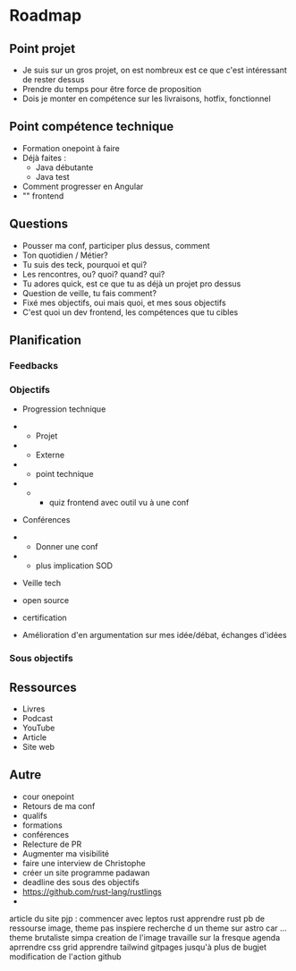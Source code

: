 # Roadmap

## Point projet

- Je suis sur un gros projet, on est nombreux est ce que c'est intéressant de rester dessus
- Prendre du temps pour être force de proposition
- Dois je monter en compétence sur les livraisons, hotfix, fonctionnel

## Point compétence technique

- Formation onepoint à faire
- Déjà faites :
  - Java débutante
  - Java test
- Comment progresser en Angular
- "" frontend

## Questions

- Pousser ma conf, participer plus dessus, comment
- Ton quotidien / Métier?
- Tu suis des teck, pourquoi et qui?
- Les rencontres, ou? quoi? quand? qui?
- Tu adores quick, est ce que tu as déjà un projet pro dessus
- Question de veille, tu fais comment?
- Fixé mes objectifs, oui mais quoi, et mes sous objectifs
- C'est quoi un dev frontend, les compétences que tu cibles

## Planification

### Feedbacks

### Objectifs

- Progression technique
- - Projet
- - Externe
- - point technique
- - - quiz frontend avec outil vu à une conf

- Conférences
- - Donner une conf
- - plus implication SOD

- Veille tech

- open source

- certification

- Amélioration d'en argumentation sur mes idée/débat, échanges d'idées

### Sous objectifs

## Ressources

- Livres
- Podcast
- YouTube
- Article
- Site web

## Autre

- cour onepoint
- Retours de ma conf
- qualifs
- formations
- conférences
- Relecture de PR
- Augmenter ma visibilité
- faire une interview de Christophe
- créer un site programme padawan
- deadline des sous des objectifs
- <https://github.com/rust-lang/rustlings>
-

article du site pjp :
commencer avec leptos rust
 apprendre rust
pb de ressourse image, theme pas inspiere
recherche d un theme sur astro car ...
theme brutaliste simpa
creation de l'image 
travaille sur la fresque agenda
aprrendre css grid
apprendre tailwind
gitpages jusqu'à plus de bugjet
modification de l'action github



